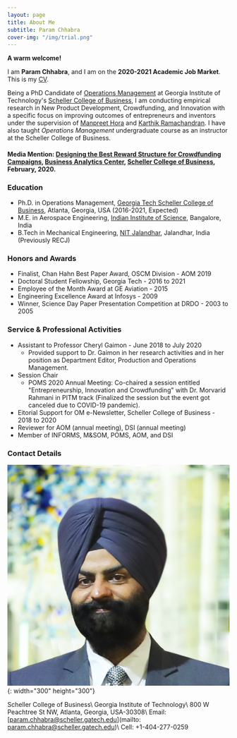 ```yaml
---
layout: page
title: About Me
subtitle: Param Chhabra
cover-img: "/img/trial.png"
---
```


**A warm welcome!** 

I am **Param Chhabra**, and I am on the **2020-2021 Academic Job Market**. This is my [CV](https://drive.google.com/file/d/1Fu2OzbBZbp10vbxTjxKYcSF-b2y0LDkd/view?usp=sharing).

Being a PhD Candidate of [Operations Management](https://www.scheller.gatech.edu/academics/operations-management.html) at Georgia Institute of Technology's [Scheller College of Business](https://www.scheller.gatech.edu/index.html), I am conducting empirical research in New Product Development, Crowdfunding, and Innovation with a specific focus on improving outcomes of entrepreneurs and inventors under the supervision of [Manpreet Hora](https://www.scheller.gatech.edu/directory/faculty/hora/index.html) and [Karthik Ramachandran](https://www.scheller.gatech.edu/directory/faculty/ramachandran/index.html). I have also taught *Operations Management* undergraduate course as an instructor at the Scheller College of Business.

#### Media Mention: [Designing the Best Reward Structure for Crowdfunding Campaigns](https://www.scheller.gatech.edu/centers-initiatives/business-analytics-center/research/posts/designing-the-best-reward-structure-for-crowdfunding-campaigns.html), [Business Analytics Center](https://www.scheller.gatech.edu/centers-initiatives/business-analytics-center/index.html), [Scheller College of Business](https://www.scheller.gatech.edu/index.html), February, 2020.

### Education
* Ph.D. in Operations Management, [Georgia Tech Scheller College of Business](https://www.scheller.gatech.edu/index.html), Atlanta, Georgia, USA (2016-2021, Expected)
* M.E. in Aerospace Engineering, [Indian Institute of Science](https://www.iisc.ac.in/), Bangalore, India
* B.Tech in Mechanical Engineering, [NIT Jalandhar](https://www.nitj.ac.in/), Jalandhar, India (Previously RECJ)

### Honors and Awards
- Finalist, Chan Hahn Best Paper Award, OSCM Division - AOM 2019
- Doctoral Student Fellowship, Georgia Tech - 2016 to 2021
- Employee of the Month Award at GE Aviation - 2015
- Engineering Excellence Award at Infosys - 2009
- Winner, Science Day Paper Presentation Competition at DRDO - 2003 to 2005

### Service & Professional Activities
- Assistant to Professor Cheryl Gaimon - June 2018 to July 2020
  - Provided support to Dr. Gaimon in her research activities and in her position as Department Editor, Production and Operations Management.
- Session Chair
  - POMS 2020 Annual Meeting: Co-chaired a session entitled "Entrepreneurship, Innovation and Crowdfunding" with Dr. Morvarid Rahmani in PITM track (Finalized the session but the event got canceled due to COVID-19 pandemic).
- Eitorial Support for OM e-Newsletter, Scheller College of Business - 2018 to 2020
- Reviewer for AOM (annual meeting), DSI (annual meeting)
- Member of INFORMS, M&SOM, POMS, AOM, and DSI

### Contact Details
![Param](img/squaremug.png){: width="300" height="300"}

Scheller College of Business\\
Georgia Institute of Technology\\
800 W Peachtree St NW, Atlanta, Georgia, USA-30308\\
Email: [param.chhabra@scheller.gatech.edu](mailto: param.chhabra@scheller.gatech.edu)\\
Cell: +1-404-277-0259
